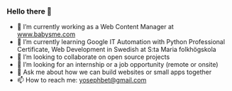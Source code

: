 ### Hello there 👋

- 🔭 I’m currently working as a Web Content Manager at www.babysme.com
- 🌱 I’m currently learning Google IT Automation with Python Professional Certificate, Web Development in Swedish at S:ta Maria folkhögskola
- 👯 I’m looking to collaborate on open source projects
- 🤔 I’m looking for an internship or a job opportunity (remote or onsite)
- 💬 Ask me about how we can build websites or small apps together
- 📫 How to reach me: yosephbet@gmail.com 
